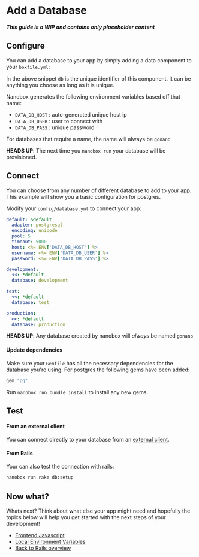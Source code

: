 # Add a Database

_**This guide is a WIP and contains only placeholder content**_

## Configure
You can add a database to your app by simply adding a data component to your `boxfile.yml`:

<div class="meta" data-class="snippet" data-optional-components="postgres,mysql,mongo" ></div>

<!-- <div class="meta" data-class="snippet" data-snippet-toggler="postgres,mysql,mongo" ></div> -->

In the above snippet `db` is the unique identifier of this component. It can be anything you choose as long as it is unique.

Nanobox generates the following environment variables based off that name:

* `DATA_DB_HOST` : auto-generated unique host ip
* `DATA_DB_USER` : user to connect with
* `DATA_DB_PASS` : unique password

For databases that require a name, the name will always be `gonano`.

**HEADS UP**: The next time you `nanobox run` your database will be provisioned.

## Connect
You can choose from any number of different database to add to your app. This example will show you a basic configuration for postgres.

Modify your `config/database.yml` to connect your app:

<div class="meta" data-class="configFile" data-run="config/database.yml"></div>

```yaml
default: &default
  adapter: postgresql
  encoding: unicode
  pool: 5
  timeout: 5000
  host: <%= ENV['DATA_DB_HOST'] %>
  username: <%= ENV['DATA_DB_USER'] %>
  password: <%= ENV['DATA_DB_PASS'] %>

development:
  <<: *default
  database: development

test:
  <<: *default
  database: test

production:
  <<: *default
  database: production
```

**HEADS UP**: Any database created by nanobox will *always* be named `gonano`

#### Update dependencies
Make sure your `Gemfile` has all the necessary dependencies for the database you're using. For postgres the following gems have been added:

```ruby
gem "pg"
```

Run `nanobox run bundle install` to install any new gems.

## Test

#### From an external client
You can connect directly to your database from an <a href="https://docs.nanobox.io/data-management/managing-local-data/" target="\_blank">external client</a>.

#### From Rails
Your can also test the connection with rails:

```bash
nanobox run rake db:setup
```

## Now what?
Whats next? Think about what else your app might need and hopefully the topics below will help you get started with the next steps of your development!

* [Frontend Javascript](/ruby/rails/frontend-javascript)
* [Local Environment Variables](/ruby/rails/local-evars)
* [Back to Rails overview](/ruby/rails)
